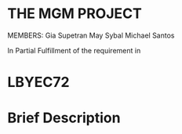 # THE MGM PROJECT

MEMBERS:
Gia Supetran 
May Sybal
Michael Santos 

In Partial Fulfillment of 
the requirement in 
# LBYEC72

# Brief Description
